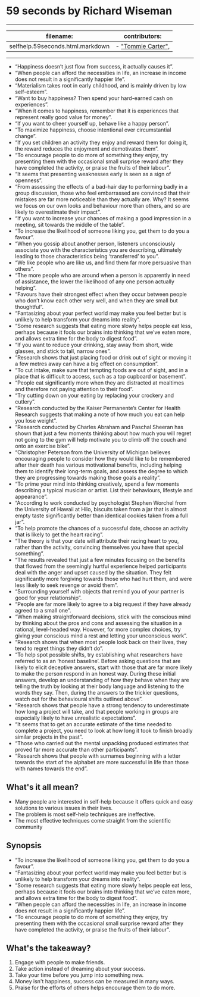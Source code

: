 # 59 seconds by Richard Wiseman

---
filename: | contributors:
--------- | ------------
selfhelp.59seconds.html.markdown | - ["Tommie Carter",](https://www.tommiecarter.net)
    
---

- “Happiness doesn’t just flow from success, it actually causes it”.
- “When people can afford the necessities in life, an increase in income does not result in a significantly happier life”.
- “Materialism takes root in early childhood, and is mainly driven by low self-esteem”.
- “Want to buy happiness? Then spend your hard-earned cash on experiences”.
- “When it comes to happiness, remember that it is experiences that represent really good value for money”.
- “If you want to cheer yourself up, behave like a happy person”.
- “To maximize happiness, choose intentional over circumstantial change”.
- “If you set children an activity they enjoy and reward them for doing it, the reward reduces the enjoyment and demotivates them”.
- “To encourage people to do more of something they enjoy, try presenting them with the occasional small surprise reward after they have completed the activity, or praise the fruits of their labour”.
- “It seems that presenting weaknesses early is seen as a sign of openness”.
- “From assessing the effects of a bad-hair day to performing badly in a group discussion, those who feel embarrassed are convinced that their mistakes are far more noticeable than they actually are. Why? It seems we focus on our own looks and behaviour more than others, and so are likely to overestimate their impact”.
- “If you want to increase your chances of making a good impression in a meeting, sit towards the middle of the table”.
- “To increase the likelihood of someone liking you, get them to do you a favour”.
- “When you gossip about another person, listeners unconsciously associate you with the characteristics you are describing, ultimately leading to those characteristics being ‘transferred’ to you”.
- “We like people who are like us, and find them far more persuasive than others”.
- “The more people who are around when a person is apparently in need of assistance, the lower the likelihood of any one person actually helping”.
- “Favours have their strongest effect when they occur between people who don’t know each other very well, and when they are small but thoughtful”.
- “Fantasizing about your perfect world may make you feel better but is unlikely to help transform your dreams into reality”.
- “Some research suggests that eating more slowly helps people eat less, perhaps because it fools our brains into thinking that we’ve eaten more, and allows extra time for the body to digest food”.
- “If you want to reduce your drinking, stay away from short, wide glasses, and stick to tall, narrow ones”.
- “Research shows that just placing food or drink out of sight or moving it a few metres away can have a big effect on consumption”.
- “To cut intake, make sure that tempting foods are out of sight, and in a place that is difficult to access, such as a top cupboard or basement”.
- “People eat significantly more when they are distracted at mealtimes and therefore not paying attention to their food”.
- “Try cutting down on your eating by replacing your crockery and cutlery”.
- “Research conducted by the Kaiser Permanente’s Center for Health Research suggests that making a note of how much you eat can help you lose weight”.
- “Research conducted by Charles Abraham and Paschal Sheeran has shown that just a few moments thinking about how much you will regret not going to the gym will help motivate you to climb off the couch and onto an exercise bike”.
- “Christopher Peterson from the University of Michigan believes encouraging people to consider how they would like to be remembered after their death has various motivational benefits, including helping them to identify their long-term goals, and assess the degree to which they are progressing towards making those goals a reality”.
- “To prime your mind into thinking creatively, spend a few moments describing a typical musician or artist. List their behaviours, lifestyle and appearance”.
- “According to work conducted by psychologist Stephen Worchel from the University of Hawaii at Hilo, biscuits taken from a jar that is almost empty taste significantly better than identical cookies taken from a full jar”.
- “To help promote the chances of a successful date, choose an activity that is likely to get the heart racing”.
- “The theory is that your date will attribute their racing heart to you, rather than the activity, convincing themselves you have that special something”.
- “The results revealed that just a few minutes focusing on the benefits that flowed from the seemingly hurtful experience helped participants deal with the anger and upset caused by the situation. They felt significantly more forgiving towards those who had hurt them, and were less likely to seek revenge or avoid them”.
- “Surrounding yourself with objects that remind you of your partner is good for your relationship”.
- “People are far more likely to agree to a big request if they have already agreed to a small one”.
- “When making straightforward decisions, stick with the conscious mind by thinking about the pros and cons and assessing the situation in a rational, level-headed way. However, for more complex choices, try giving your conscious mind a rest and letting your unconscious work”.
- “Research shows that when most people look back on their lives, they tend to regret things they didn’t do”.
- “To help spot possible shifts, try establishing what researchers have referred to as an ‘honest baseline’. Before asking questions that are likely to elicit deceptive answers, start with those that are far more likely to make the person respond in an honest way. During these initial answers, develop an understanding of how they behave when they are telling the truth by looking at their body language and listening to the words they say. Then, during the answers to the trickier questions, watch out for the behavioural shifts outlined above”.
- “Research shows that people have a strong tendency to underestimate how long a project will take, and that people working in groups are especially likely to have unrealistic expectations”.
- “It seems that to get an accurate estimate of the time needed to complete a project, you need to look at how long it took to finish broadly similar projects in the past”.
- “Those who carried out the mental unpacking produced estimates that proved far more accurate than other participants”.
- “Research shows that people with surnames beginning with a letter towards the start of the alphabet are more successful in life than those with names towards the end”.

## What's it all mean?

* Many people are interested in self-help because it offers quick and easy solutions to various issues in their lives.
* The problem is most self-help techniques are ineffective.
* The most effective techniques come straight from the scientific community

## Synopsis
 
+ “To increase the likelihood of someone liking you, get them to do you a favour”.
+ “Fantasizing about your perfect world may make you feel better but is unlikely to help transform your dreams into reality”.
+ “Some research suggests that eating more slowly helps people eat less, perhaps because it fools our brains into thinking that we’ve eaten more, and allows extra time for the body to digest food”.
+ “When people can afford the necessities in life, an increase in income does not result in a significantly happier life”.
+ “To encourage people to do more of something they enjoy, try presenting them with the occasional small surprise reward after they have completed the activity, or praise the fruits of their labour”.

## What's the takeaway?

1. Engage with people to make friends. 
2. Take action instead of dreaming about your success. 
3. Take your time before you jump into something new. 
4. Money isn't happiness, success can be measured in many ways. 
5. Praise for the efforts of others helps encourage them to do more.
